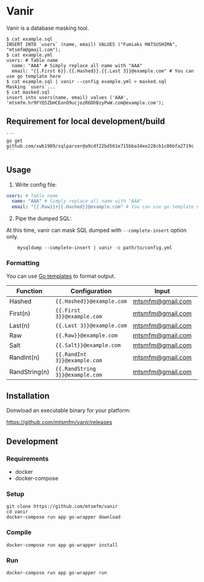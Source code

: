# Vanir

Vanir is a database masking tool.

    $ cat example.sql
    INSERT INTO `users` (name, email) VALUES ("Fumiaki MATSUSHIMA", "mtsmfm@gmail.com");
    $ cat example.yml
    users: # Table name
      name: "AAA" # Simply replace all name with "AAA"
      email: "{{.First 6}}.{{.Hashed}}.{{.Last 3}}@example.com" # You can use go template here
    $ cat example.sql | vanir --config example.yml > masked.sql
    Masking `users`...
    $ cat masked.sql
    insert into users(name, email) values ('AAA', 'mtsmfm.hr9FYQ5ZbHCEonO9ucjozR6DhBzyPwW.com@example.com');

## Requirement for local development/build
    ```
    go get github.com/xwb1989/sqlparser@a9cdf22bd561e715bba34ee228cb1c06bfa2719c
    ```
## Usage

1. Write config file:

  ```yaml
  users: # Table name
    name: "AAA" # Simply replace all name with "AAA"
    email: "{{.Raw}}+{{.Hashed}}@example.com" # You can use go template here
  ```

2. Pipe the dumped SQL:

At this time, vanir can mask SQL dumped with `--complete-insert` option only.

        mysqldump --complete-insert | vanir -c path/to/config.yml

### Formatting

You can use [Go templates](https://golang.org/pkg/text/template/) to format output.

| Function     | Configuration                   | Input                 | Output                                      |
|--------------|---------------------------------|-----------------------|---------------------------------------------|
| Hashed       | `{{.Hashed}}@example.com`       | mtsmfm@gmail.com      | hr9FYQ5ZbHCEonO9ucjozR6DhBzyPwW@example.com |
| First(n)     | `{{.First 3}}@example.com`      | mtsmfm@gmail.com      | mts@example.com                             |
| Last(n)      | `{{.Last 3}}@example.com`       | mtsmfm@gmail.com      | com@example.com                             |
| Raw          | `{{.Raw}}@example.com`          | mtsmfm@gmail.com      | mtsmfm@gmail.com@example.com                |
| Salt         | `{{.Salt}}@example.com`         | mtsmfm@gmail.com      | RzXBbxLFGNUzuy1ppryBQu@example.com          |
| RandInt(n)   | `{{.RandInt 3}}@example.com`    | mtsmfm@gmail.com      | 012@example.com                             |
| RandString(n)| `{{.RandString 3}}@example.com` | mtsmfm@gmail.com      | abx@example.com                             |

## Installation

Donwload an executable binary for your platform:

https://github.com/mtsmfm/vanir/releases

## Development

### Requirements

- docker
- docker-compose

### Setup

    git clone https://github.com/mtsmfm/vanir
    cd vanir
    docker-compose run app go-wrapper download

### Compile

    docker-compose run app go-wrapper install

### Run

    docker-compose run app go-wrapper run
